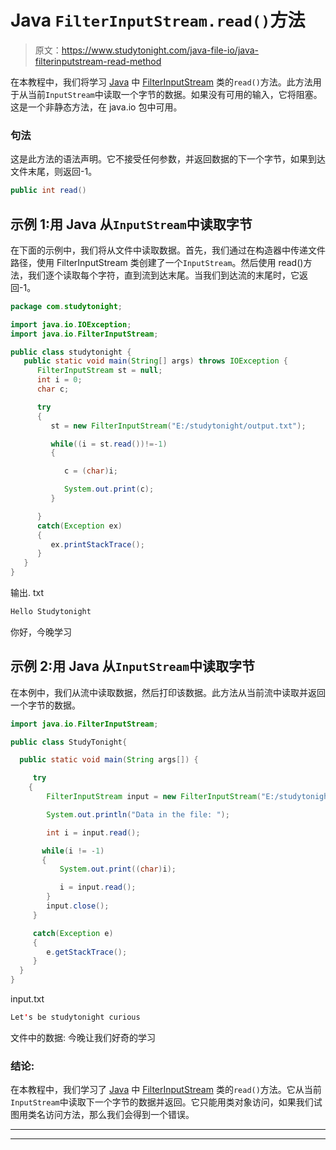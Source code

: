 # Java `FilterInputStream.read()`方法

> 原文：<https://www.studytonight.com/java-file-io/java-filterinputstream-read-method>

在本教程中，我们将学习 [Java](https://www.studytonight.com/java/) 中 [FilterInputStream](https://www.studytonight.com/java-file-io/java-filterinputstream-class) 类的`read()`方法。此方法用于从当前`InputStream`中读取一个字节的数据。如果没有可用的输入，它将阻塞。这是一个非静态方法，在 java.io 包中可用。

### 句法

这是此方法的语法声明。它不接受任何参数，并返回数据的下一个字节，如果到达文件末尾，则返回-1。

```java
public int read()
```

## 示例 1:用 Java 从`InputStream`中读取字节

在下面的示例中，我们将从文件中读取数据。首先，我们通过在构造器中传递文件路径，使用 FilterInputStream 类创建了一个`InputStream`。然后使用 read()方法，我们逐个读取每个字符，直到流到达末尾。当我们到达流的末尾时，它返回-1。

```java
package com.studytonight;

import java.io.IOException;
import java.io.FilterInputStream;

public class studytonight {
   public static void main(String[] args) throws IOException {
      FilterInputStream st = null;
      int i = 0;
      char c;

      try
      {
         st = new FilterInputStream("E:/studytonight/output.txt");

         while((i = st.read())!=-1) 
         {

            c = (char)i;

            System.out.print(c);
         }

      }
      catch(Exception ex)
      {
         ex.printStackTrace();
      }  
   }
}
```

输出. txt

```java
Hello Studytonight
```

你好，今晚学习

## 示例 2:用 Java 从`InputStream`中读取字节

在本例中，我们从流中读取数据，然后打印该数据。此方法从当前流中读取并返回一个字节的数据。

```java
import java.io.FilterInputStream;

public class StudyTonight{

  public static void main(String args[]) {

     try 
    {
        FilterInputStream input = new FilterInputStream("E:/studytonight/input.txt");

        System.out.println("Data in the file: ");

        int i = input.read();

       while(i != -1)
       {
           System.out.print((char)i);

           i = input.read();
        }
        input.close();
     }

     catch(Exception e)
     {
        e.getStackTrace();
     }
  }
}
```

input.txt

```java
Let's be studytonight curious 
```

文件中的数据:
今晚让我们好奇的学习

### 结论:

在本教程中，我们学习了 [Java](https://www.studytonight.com/java/) 中 [FilterInputStream](https://www.studytonight.com/java-file-io/java-filterinputstream-class) 类的`read()`方法。它从当前`InputStream`中读取下一个字节的数据并返回。它只能用类对象访问，如果我们试图用类名访问方法，那么我们会得到一个错误。

* * *

* * *